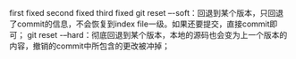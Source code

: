 first fixed
second fixed 
third fixed
git reset –-soft：回退到某个版本，只回退了commit的信息，不会恢复到index file一级。如果还要提交，直接commit即可；
git reset -–hard：彻底回退到某个版本，本地的源码也会变为上一个版本的内容，撤销的commit中所包含的更改被冲掉；
